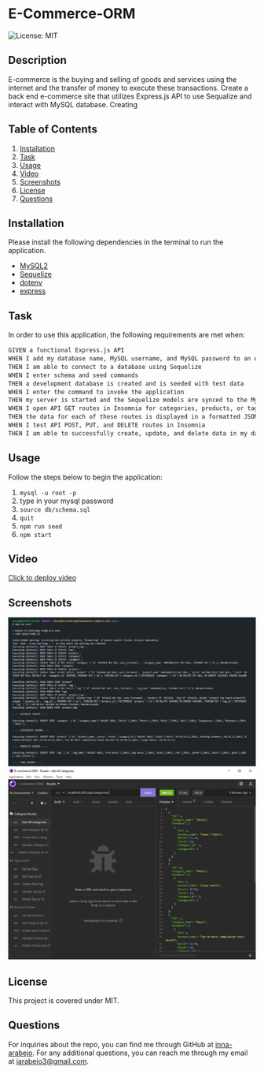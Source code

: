 # E-Commerce-ORM

  ![License: MIT](https://img.shields.io/badge/License-MIT-yellow.svg)

  ## Description
  E-commerce is the buying and selling of goods and services using the internet and the transfer of money to execute these transactions. Create a back end e-commerce site that utilizes Express.js API to use Sequalize and interact with MySQL database. Creating  

  ## Table of Contents
  1. [Installation](#installation)
  2. [Task](#task)
  3. [Usage](#usage)
  4. [Video](#video)
  5. [Screenshots](#screenshots)
  6. [License](#license)
  7. [Questions](#questions)

  ## Installation
  Please install the following dependencies in the terminal to run the application. 
  * [MySQL2](https://www.npmjs.com/package/mysql2)
  * [Sequelize](https://www.npmjs.com/package/sequelize)
  * [dotenv](https://www.npmjs.com/package/dotenv)
  * [express](https://www.npmjs.com/package/express)

  ## Task
  In order to use this application, the following requirements are met when:
  ```md
  GIVEN a functional Express.js API
  WHEN I add my database name, MySQL username, and MySQL password to an environment variable file
  THEN I am able to connect to a database using Sequelize
  WHEN I enter schema and seed commands
  THEN a development database is created and is seeded with test data
  WHEN I enter the command to invoke the application
  THEN my server is started and the Sequelize models are synced to the MySQL database
  WHEN I open API GET routes in Insomnia for categories, products, or tags
  THEN the data for each of these routes is displayed in a formatted JSON
  WHEN I test API POST, PUT, and DELETE routes in Insomnia
  THEN I am able to successfully create, update, and delete data in my database
  ```
  ## Usage
  Follow the steps below to begin the application:
  1. `mysql -u root -p`
  2. type in your mysql password
  3. `source db/schema.sql`
  4. `quit`
  5. `npm run seed`
  6. `npm start`

  ## Video

  [Click to deploy video](./public/assets/images/walkthrough.mp4)

  ## Screenshots
  ![seeded database](./public/assets/images/seeds.jpg)
  ![insomnia routes](./public/assets/images/e-commerce-orm.jpg)

  ## License
  This project is covered under MIT.

  ## Questions
  For inquiries about the repo, you can find me through GitHub at [inna-arabejo](https://github.com/inna-arabejo). 
  For any additional questions, you can reach me through my email at [iarabejo3@gmail.com](mailto:iarabejo3@gmail.com).